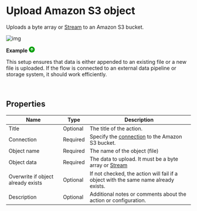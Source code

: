 # Upload Amazon S3 object

Uploads a byte array or [Stream](https://learn.microsoft.com/en-us/dotnet/api/system.io.stream) to an Amazon S3 bucket.

![img](https://profitbasedocs.blob.core.windows.net/flowimages/uppload-s3obj.png)

**Example** ![img](../../../../images/strz.jpg)

This setup ensures that data is either appended to an existing file or a new file is uploaded. If the flow is connected to an external data pipeline or storage system, it should work efficiently.


<br/>

## Properties

| Name             | Type      |Description                                             |
|------------------|-----------|--------------------------------------------------------|
| Title       | Optional |  The title of the action.   |
| Connection       | Required  | Specify the [connection](connecting-to-amazon-s3.md) to the Amazon S3 bucket.       |
| Object name        | Required  | The name of the object (file)  |
| Object data        | Required  | The data to upload. It must be a byte array or [Stream](https://learn.microsoft.com/en-us/dotnet/api/system.io.stream) |
| Overwrite if object already exists | Optional | If not checked, the action will fail if a object with the same name already exists. |
| Description | Optional | Additional notes or comments about the action or configuration. |

